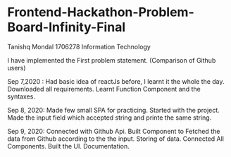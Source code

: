 # Frontend-Hackathon-Problem-Board-Infinity-Final
Tanishq Mondal
1706278
Information Technology

I have implemented the First problem statement. (Comparison of Github users)




Sep 7,2020 : Had basic idea of reactJs before, I learnt it the whole the day. Downloaded all requirements. Learnt Function Component and the 
            syntaxes.

Sep 8, 2020: Made few small SPA for practicing. 
             Started with the project. Made the input field which accepted string and printe the same string.

Sep 9, 2020: Connected with Github Api. Built Component to Fetched the data from Github according to the the input. 
             Storing of data.
             Connected All Components.
             Built the UI.
             Documentation.
